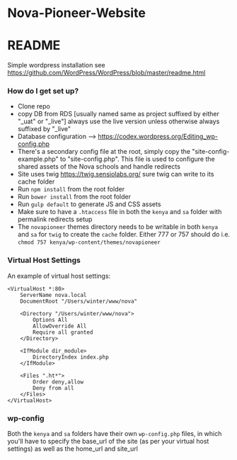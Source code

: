 
# Nova-Pioneer-Website

# README #

Simple wordpress installation  see https://github.com/WordPress/WordPress/blob/master/readme.html


### How do I get set up? ###

* Clone repo
* copy DB from RDS [usually named  same as project suffixed by either "_uat" or "_live"] always use the live version unless otherwise always suffixed by "_live"
* Database configuration --> https://codex.wordpress.org/Editing_wp-config.php
* There's a secondary config file at the root, simply copy the "site-config-example.php" to "site-config.php". This file is used to configure the shared assets of the Nova schools and handle redirects 
* Site uses twig https://twig.sensiolabs.org/  sure twig can write to its cache folder
* Run `npm install` from the root folder
* Run `bower install` from the root folder
* Run `gulp default` to generate JS and CSS assets
* Make sure to have a `.htaccess` file in both the `kenya` and `sa` folder with permalink redirects setup
* The `novapioneer` themes directory needs to be writable in both `kenya` and `sa` for `twig` to create the `cache` folder.
Either 777 or 757 should do i.e. `chmod 757 kenya/wp-content/themes/novapioneer`

### Virtual Host Settings

An example of virtual host settings:

    <VirtualHost *:80>
        ServerName nova.local
        DocumentRoot "/Users/winter/www/nova"
    
        <Directory "/Users/winter/www/nova">
            Options All
            AllowOverride All
            Require all granted
        </Directory>
    
        <IfModule dir_module>
            DirectoryIndex index.php
        </IfModule>
    
        <Files ".ht*">
            Order deny,allow
            Deny from all
        </Files>
    </VirtualHost>
    
### wp-config

Both the `kenya` and `sa` folders have their own `wp-config.php` files, in which you'll have to specify the base_url of the site 
(as per your virtual host settings) as well as the home_url and site_url

